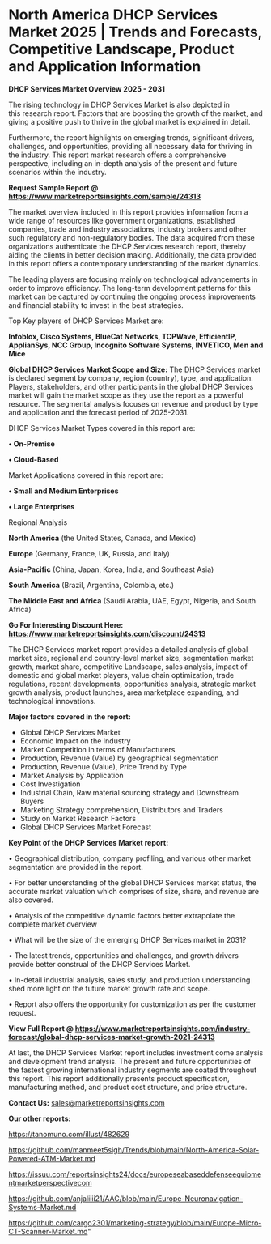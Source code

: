 # North America DHCP Services Market 2025 | Trends and Forecasts, Competitive Landscape, Product and Application Information

<Strong> DHCP Services Market Overview 2025 - 2031</strong>

The rising technology in DHCP Services Market is also depicted in this research report. Factors that are boosting the growth of the market, and giving a positive push to thrive in the global market is explained in detail.

Furthermore, the report highlights on emerging trends, significant drivers, challenges, and opportunities, providing all necessary data for thriving in the industry. This report market research offers a comprehensive perspective, including an in-depth analysis of the present and future scenarios within the industry.

<strong>Request Sample Report @ <a href=https://www.marketreportsinsights.com/sample/24313>https://www.marketreportsinsights.com/sample/24313</a></strong>

The market overview included in this report provides information from a wide range of resources like government organizations, established companies, trade and industry associations, industry brokers and other such regulatory and non-regulatory bodies. The data acquired from these organizations authenticate the DHCP Services research report, thereby aiding the clients in better decision making. Additionally, the data provided in this report offers a contemporary understanding of the market dynamics.

The leading players are focusing mainly on technological advancements in order to improve efficiency. The long-term development patterns for this market can be captured by continuing the ongoing process improvements and financial stability to invest in the best strategies.

Top Key players of DHCP Services Market are:

<strong>Infoblox, Cisco Systems, BlueCat Networks, TCPWave, EfficientIP, ApplianSys, NCC Group, Incognito Software Systems, INVETICO, Men and Mice</strong>

<strong><b>Global DHCP Services Market Scope and Size:</b></strong>
The DHCP Services market is declared segment by company, region (country), type, and application. Players, stakeholders, and other participants in the global DHCP Services market will gain the market scope as they use the report as a powerful resource. The segmental analysis focuses on revenue and product by type and application and the forecast period of 2025-2031.

DHCP Services Market Types covered in this report are:

<strong>• On-Premise

• Cloud-Based</strong>

Market Applications covered in this report are:

<strong>• Small and Medium Enterprises

• Large Enterprises</strong> 

Regional Analysis

<strong>North America</strong> (the United States, Canada, and Mexico)

<strong>Europe</strong> (Germany, France, UK, Russia, and Italy)

<strong>Asia-Pacific</strong> (China, Japan, Korea, India, and Southeast Asia)

<strong>South America</strong> (Brazil, Argentina, Colombia, etc.)

<strong>The Middle East and Africa</strong> (Saudi Arabia, UAE, Egypt, Nigeria, and South Africa)

<strong>Go For Interesting Discount Here: <a href=https://www.marketreportsinsights.com/discount/24313>https://www.marketreportsinsights.com/discount/24313</a></strong>

The DHCP Services market report provides a detailed analysis of global market size, regional and country-level market size, segmentation market growth, market share, competitive Landscape, sales analysis, impact of domestic and global market players, value chain optimization, trade regulations, recent developments, opportunities analysis, strategic market growth analysis, product launches, area marketplace expanding, and technological innovations.

<strong><b>Major factors covered in the report:</b></strong>
<ul>
  <li>Global DHCP Services Market </li>
  <li>Economic Impact on the Industry</li>
  <li>Market Competition in terms of Manufacturers</li>
  <li>Production, Revenue (Value) by geographical segmentation</li>
  <li>Production, Revenue (Value), Price Trend by Type</li>
  <li>Market Analysis by Application</li>
  <li>Cost Investigation</li>
  <li>Industrial Chain, Raw material sourcing strategy and Downstream Buyers</li>
  <li>Marketing Strategy comprehension, Distributors and Traders</li>
  <li>Study on Market Research Factors</li>
  <li>Global DHCP Services Market Forecast</li>
</ul>

<strong><b>Key Point of the DHCP Services Market report:</b></strong>

• Geographical distribution, company profiling, and various other market segmentation are provided in the report.

• For better understanding of the global DHCP Services market status, the accurate market valuation which comprises of size, share, and revenue are also covered.

• Analysis of the competitive dynamic factors better extrapolate the complete market overview

• What will be the size of the emerging DHCP Services market in 2031?

• The latest trends, opportunities and challenges, and growth drivers provide better construal of the DHCP Services Market.

• In-detail industrial analysis, sales study, and production understanding shed more light on the future market growth rate and scope.

• Report also offers the opportunity for customization as per the customer request.

<strong><b>View Full Report @ <a href=https://www.marketreportsinsights.com/industry-forecast/global-dhcp-services-market-growth-2021-24313>https://www.marketreportsinsights.com/industry-forecast/global-dhcp-services-market-growth-2021-24313</a></b></strong>


At last, the DHCP Services Market report includes investment come analysis and development trend analysis. The present and future opportunities of the fastest growing international industry segments are coated throughout this report. This report additionally presents product specification, manufacturing method, and product cost structure, and price structure.

<strong>Contact Us:</strong>
sales@marketreportsinsights.com

<strong>Our other reports:</strong>

<a href=https://tanomuno.com/illust/482629>https://tanomuno.com/illust/482629</a>

<a href=https://github.com/manmeet5sigh/Trends/blob/main/North-America-Solar-Powered-ATM-Market.md>https://github.com/manmeet5sigh/Trends/blob/main/North-America-Solar-Powered-ATM-Market.md</a>

<a href=https://issuu.com/reportsinsights24/docs/europeseabaseddefenseequipmentmarketperspectivecom>https://issuu.com/reportsinsights24/docs/europeseabaseddefenseequipmentmarketperspectivecom</a>

<a href=https://github.com/anjaliiii21/AAC/blob/main/Europe-Neuronavigation-Systems-Market.md>https://github.com/anjaliiii21/AAC/blob/main/Europe-Neuronavigation-Systems-Market.md</a>

<a href=https://github.com/cargo2301/marketing-strategy/blob/main/Europe-Micro-CT-Scanner-Market.md>https://github.com/cargo2301/marketing-strategy/blob/main/Europe-Micro-CT-Scanner-Market.md</a>"
